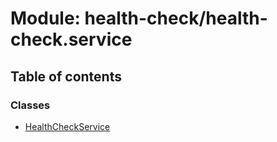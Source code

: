 # Module: health-check/health-check.service

## Table of contents

### Classes

- [HealthCheckService](../classes/health_check_health_check_service.HealthCheckService.md)
